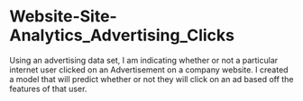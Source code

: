 # Website-Site-Analytics_Advertising_Clicks

Using an advertising data set, I am indicating whether or not a particular internet user clicked on an Advertisement on a company website. I created a model that will predict whether or not they will click on an ad based off the features of that user.


